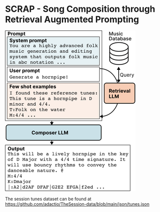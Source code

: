# SCRAP - Song Composition through Retrieval Augmented Prompting


<img src="./figs/scrap.svg">

The session tunes dataset can be found at https://github.com/adactio/TheSession-data/blob/main/json/tunes.json


